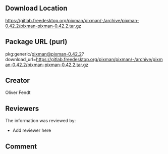 ## Download Location

https://gitlab.freedesktop.org/pixman/pixman/-/archive/pixman-0.42.2/pixman-pixman-0.42.2.tar.gz

## Package URL (purl)

pkg:generic/pixman@pixman-0.42.2?download_url=https://gitlab.freedesktop.org/pixman/pixman/-/archive/pixman-0.42.2/pixman-pixman-0.42.2.tar.gz

## Creator

Oliver Fendt

## Reviewers

The information was reviewed by:

* Add reviewer here

## Comment

